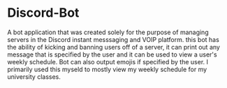 # Discord-Bot
A bot application that was created solely for the purpose of managing servers in the Discord instant messsaging and VOIP platform. this bot has the ability of kicking and banning users off of a server, it can print out any message that is specified by the user and it can be used to view a user's weekly schedule. Bot can also output emojis if specified by the user. I primarily used this myseld to mostly view my weekly schedule for my university classes. 
